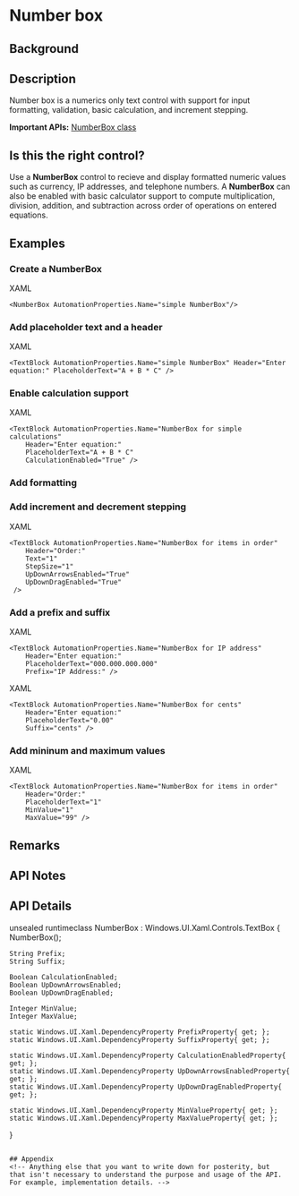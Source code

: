 # Number box

<!-- The purpose of this spec is to describe a new feature and
its APIs that make up a new feature in WinUI. -->

<!-- There are two audiences for the spec. The first are people
that want to evaluate and give feedback on the API, as part of
the submission process.  When it's complete
it will be incorporated into the public documentation at
docs.microsoft.com (http://docs.microsoft.com/uwp/toolkits/winui/).
Hopefully we'll be able to copy it mostly verbatim.
So the second audience is everyone that reads there to learn how
and why to use this API. -->

## Background
<!-- Use this section to provide background context for the new API(s) 
in this spec. -->

<!-- This section and the appendix are the only sections that likely
do not get copied to docs.microsoft.com; they're just an aid to reading this spec. -->

<!-- If you're modifying an existing API, included a link here to the
existing page(s) -->

<!-- For example, this section is a place to explain why you're adding this API rather than
modifying an existing API. -->

<!-- For example, this is a place to provide a brief explanation of some dependent
area, just explanation enough to understand this new API, rather than telling
the reader "go read 100 pages of background information posted at ...". -->


## Description
<!-- Use this section to provide a brief description of the feature.
For an example, see the introduction to the PasswordBox control 
(http://docs.microsoft.com/windows/uwp/design/controls-and-patterns/password-box). -->

Number box is a numerics only text control with support for input formatting, validation, basic calculation, and increment stepping.

**Important APIs:** [NumberBox class](https://docs.microsoft.com/en-us/uwp/api/microsoft.ui.xaml.controls.numberbox)

## Is this the right control? 

Use a **NumberBox** control to recieve and display formatted numeric values such as currency, IP addresses, and telephone numbers. A **NumberBox** can also be enabled with basic calculator support to compute multiplication, division, addition, and subtraction across order of operations on entered equations. 

## Examples
<!-- Use this section to explain the features of the API, showing
example code with each description. The general format is: 
  feature explanation,
  example code
  feature explanation,
  example code
  etc.-->
  
<!-- Code samples should be in C# and/or C++/WinRT -->

<!-- As an example of this section, see the Examples section for the PasswordBox control 
(https://docs.microsoft.com/windows/uwp/design/controls-and-patterns/password-box#examples). -->

### Create a NumberBox

XAML
```XAML
<NumberBox AutomationProperties.Name="simple NumberBox"/>
```

### Add placeholder text and a header

XAML
```XAML
<TextBlock AutomationProperties.Name="simple NumberBox" Header="Enter equation:" PlaceholderText="A + B * C" />
```

### Enable calculation support

XAML
```XAML
<TextBlock AutomationProperties.Name="NumberBox for simple calculations" 
    Header="Enter equation:" 
    PlaceholderText="A + B * C" 
    CalculationEnabled="True" />
```

### Add formatting

### Add increment and decrement stepping

XAML
```XAML
<TextBlock AutomationProperties.Name="NumberBox for items in order" 
    Header="Order:" 
    Text="1"
    StepSize="1"
    UpDownArrowsEnabled="True"
    UpDownDragEnabled="True"
 />
```

### Add a prefix and suffix 

XAML
```XAML
<TextBlock AutomationProperties.Name="NumberBox for IP address" 
    Header="Enter equation:" 
    PlaceholderText="000.000.000.000" 
    Prefix="IP Address:" />
```

XAML
```XAML
<TextBlock AutomationProperties.Name="NumberBox for cents" 
    Header="Enter equation:" 
    PlaceholderText="0.00" 
    Suffix="cents" />
```

### Add mininum and maximum values

XAML
```XAML
<TextBlock AutomationProperties.Name="NumberBox for items in order" 
    Header="Order:" 
    PlaceholderText="1" 
    MinValue="1"
    MaxValue="99" />
```

## Remarks
<!-- Explanation and guidance that doesn't fit into the Examples section. -->

<!-- APIs should only throw exceptions in exceptional conditions; basically,
only when there's a bug in the caller, such as argument exception.  But if for some
reason it's necessary for a caller to catch an exception from an API, call that
out with an explanation either here or in the Examples -->

## API Notes
<!-- Option 1: Give a one or two line description of each API (type
and member), or at least the ones that aren't obvious
from their name.  These descriptions are what show up
in IntelliSense. For properties, specify the default value of the property if it
isn't the type's default (for example an int-typed property that doesn't default to zero.) -->

<!-- Option 2: Put these descriptions in the below API Details section,
with a "///" comment above the member or type. -->

## API Details
<!-- The exact API, in MIDL3 format (https://docs.microsoft.com/en-us/uwp/midl-3/) -->

unsealed runtimeclass NumberBox : Windows.UI.Xaml.Controls.TextBox
{
    NumberBox();
    
    String Prefix;
    String Suffix;
    
    Boolean CalculationEnabled;
    Boolean UpDownArrowsEnabled;
    Boolean UpDownDragEnabled;
    
    Integer MinValue;
    Integer MaxValue;

    static Windows.UI.Xaml.DependencyProperty PrefixProperty{ get; };
    static Windows.UI.Xaml.DependencyProperty SuffixProperty{ get; };
    
    static Windows.UI.Xaml.DependencyProperty CalculationEnabledProperty{ get; };
    static Windows.UI.Xaml.DependencyProperty UpDownArrowsEnabledProperty{ get; };
    static Windows.UI.Xaml.DependencyProperty UpDownDragEnabledProperty{ get; };
    
    static Windows.UI.Xaml.DependencyProperty MinValueProperty{ get; };
    static Windows.UI.Xaml.DependencyProperty MaxValueProperty{ get; };
}
```

## Appendix
<!-- Anything else that you want to write down for posterity, but 
that isn't necessary to understand the purpose and usage of the API.
For example, implementation details. -->
